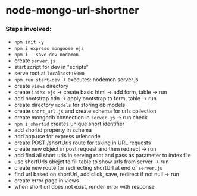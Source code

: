 # node-mongo-url-shortner

### Steps involved:
- `npm init -y`
- `npm i express mongoose ejs`
- `npm i --save-dev nodemon`
- create `server.js`
- start script for dev in "scripts"
- serve root at `localhost:5000`
- `npm run start-dev` -> executes: nodemon server.js
- create `views` directory
- create `index.ejs` -> create basic html -> add form, table -> run
- add bootstrap cdn -> apply bootstrap to form, table -> run
- create directory `models` for storing db models
- create `short_url.js` and create schema for urls collection
- create mongodb connection in `server.js` -> run check
- `npm i shortid` creates unique short identifier
- add shortid property in schema
- add app.use for express urlencode
- create POST /shortUrls route for taking in URL requests
- create new object in post request and then redirect -> run
- add find all short urls in serving root and pass as parameter to index file
- use shortUrls obejct to fill table to show urls from server -> run
- create new route for redirecting shortUrl at end of `server.js`
- find url based on shortUrl, add click, save, redirect if not null -> run
- create error page in views
- when short url does not exist, render error with response
